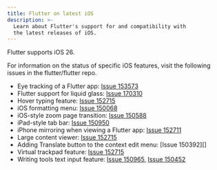```yaml
---
title: Flutter on latest iOS
description: >-
  Learn about Flutter's support for and compatibility with
  the latest releases of iOS.
---
```


Flutter supports iOS 26.

For information on the status of specific iOS features,
visit the following issues in the flutter/flutter repo.

* Eye tracking of a Flutter app: [Issue 153573][]
* Flutter support for liquid glass: [Issue 170310][]
* Hover typing feature: [Issue 152715][]
* iOS formatting menu: [Issue 150068][]
* iOS-style zoom page transition: [Issue 150588][]
* iPad-style tab bar: [Issue 150950][]
* iPhone mirroring when viewing a Flutter app: [Issue 152711][]
* Large content viewer: [Issue 152715][]
* Adding Translate button to the context edit menu: [Issue 150392][]
* Virtual trackpad feature: [Issue 152715][]
* Writing tools text input feature: [Issue 150965][], [Issue 150452][]

[Issue 150068]: {{site.github}}/flutter/flutter/issues/150068
[Issue 105392]: {{site.github}}/flutter/flutter/issues/105392
[Issue 150452]: {{site.github}}/flutter/flutter/issues/150452
[Issue 150588]: {{site.github}}/flutter/flutter/issues/150588
[Issue 150950]: {{site.github}}/flutter/flutter/issues/150590
[Issue 150965]: {{site.github}}/flutter/flutter/issues/150965
[Issue 152711]: {{site.github}}/flutter/flutter/issues/152711
[Issue 152715]: {{site.github}}/flutter/flutter/issues/152715
[Issue 153573]: {{site.github}}/flutter/flutter/issues/153573
[Issue 170310]: {{site.github}}/flutter/flutter/issues/170310
